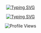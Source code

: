 <!-- Name (Typing SVG) -->
<p align="center">
  <a href="https://git.io/typing-svg">
    <img 
      src="https://readme-typing-svg.demolab.com?font=Fira+Code&size=22&duration=1&pause=1000&color=8470D8&center=true&vCenter=true&repeat=false&width=440&height=45&lines=John+Neilssien" 
      alt="Typing SVG" 
    />
  </a>
</p>

<!-- Title + Tagline (Typing SVG) -->
<p align="center">
  <a href="https://git.io/typing-svg">
    <img 
      src="https://readme-typing-svg.demolab.com?font=Fira+Code&size=28&pause=1000&color=8470D8&center=true&vCenter=true&width=460&lines=Solutions+Architect;Automation+Specialist;Always+Learning+%26+Exploring" 
      alt="Typing SVG" 
    />
  </a>
</p>

<!-- Visitors Badge -->
<p align="center">
  <img 
    src="https://komarev.com/ghpvc/?username=jneilssien&label=Profile+Views&color=8470D8&style=flat"
    alt="Profile Views" 
  />
</p>

<!--
<h3 align="center">🔥 Streak Stats</h3>
<p align="center">
  <img 
    src="https://streak-stats.demolab.com?user=jneilssien&theme=monokai-metallian&hide_border=true&date_format=j%20M%5B%20Y%5D&stroke=888"
    alt="Streak Stats"
  />
</p>

<h3 align="center">💻 GitHub Profile Stats</h3>
<p align="center">
  <img 
    alt="GitHub Stats" 
    src="https://github-readme-stats.vercel.app/api?username=jneilssien&show_icons=true&theme=react&hide_border=true" 
    height="192px"
  />
  <img 
    alt="Top Languages" 
    src="https://github-readme-stats.vercel.app/api/top-langs/?username=jneilssien&langs_count=8&layout=compact&theme=react&hide_border=true" 
    height="192px"
  />
</p>

<h3 align="center">📈 GitHub Activity Graph</h3>
<p align="center">
  <img 
    alt="Activity Graph" 
    src="https://github-readme-activity-graph.vercel.app/graph?username=jneilssien&bg_color=1F222E&color=F8D866&line=F85D7F&point=FFFFFF&hide_border=true" 
  />
</p>
-->
